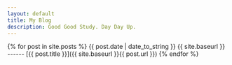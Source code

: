 ```yaml
---
layout: default
title: My Blog
description: Good Good Study. Day Day Up.
---
```

<!-- # {{ page.title }}

{{ page.description }} -->

{% for post in site.posts %}
  {{ post.date | date_to_string }} {{ site.baseurl }}  ------   [{{ post.title }}]({{ site.baseurl }}{{ post.url }})
{% endfor %}